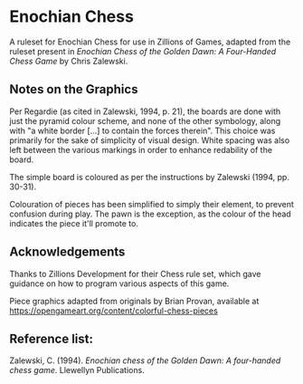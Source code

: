 # Enochian Chess
A ruleset for Enochian Chess for use in Zillions of Games, adapted from the ruleset present in _Enochian Chess of the Golden Dawn: A Four-Handed Chess Game_ by Chris Zalewski.

## Notes on the Graphics
Per Regardie (as cited in Zalewski, 1994, p. 21), the boards are done with just the pyramid colour scheme, and none of the other symbology, along with "a white border [...] to contain the forces therein". This choice was primarily for the sake of simplicity of visual design. White spacing was also left between the various markings in order to enhance redability of the board.

The simple board is coloured as per the instructions by Zalewski (1994, pp. 30-31).

Colouration of pieces has been simplified to simply their element, to prevent confusion during play. The pawn is the exception, as the colour of the head indicates the piece it'll promote to.

## Acknowledgements
Thanks to Zillions Development for their Chess rule set, which gave guidance on how to program various aspects of this game.

Piece graphics adapted from originals by Brian Provan, available at https://opengameart.org/content/colorful-chess-pieces

## Reference list:
Zalewski, C. (1994). _Enochian chess of the Golden Dawn: A four-handed chess game_. Llewellyn Publications.
